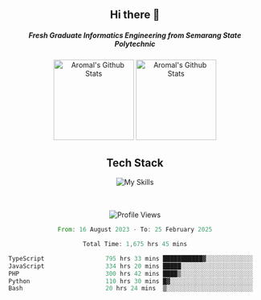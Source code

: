 <div align="center">
  <h2>Hi there 👋</h2>

  <h5>Fresh Graduate Informatics Engineering from Semarang State Polytechnic</h5>

  <img
    height="160"
    alt="Aromal's Github Stats"
    src="https://github-readme-stats.vercel.app/api?username=dafariski77&show_icons=true&theme=tokyonight&count_private=true"
  />
  <img
    alt="Aromal's Github Stats"
    height="160"
    src="https://github-readme-stats.vercel.app/api/top-langs/?username=dafariski77&layout=compact&theme=tokyonight"
  />

  <h2>Tech Stack</h2>
  
![My Skills](https://simpleskill.icons.workers.dev/svg?i=typescript,next.js,react,tailwindcss,shadcnui,reactquery,prisma,socketdotio,zod)

  <br /><br />
  <img src="https://komarev.com/ghpvc/?username=dafariski77&abbreviated=true" alt="Profile Views">
    
  <!--START_SECTION:waka-->

```rust
From: 16 August 2023 - To: 25 February 2025

Total Time: 1,675 hrs 45 mins

TypeScript                 795 hrs 33 mins ███████████▓░░░░░░░░░░░░░   47.04 %
JavaScript                 334 hrs 20 mins █████░░░░░░░░░░░░░░░░░░░░   19.77 %
PHP                        300 hrs 42 mins ████▒░░░░░░░░░░░░░░░░░░░░   17.78 %
Python                     110 hrs 30 mins █▓░░░░░░░░░░░░░░░░░░░░░░░   06.53 %
Bash                       20 hrs 24 mins  ▒░░░░░░░░░░░░░░░░░░░░░░░░   01.21 %
```

<!--END_SECTION:waka-->
</div>
